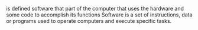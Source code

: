 is defined software that part of the computer that uses the hardware and some code to accomplish its functions Software is a set of instructions, data or programs used to operate computers and execute specific tasks.